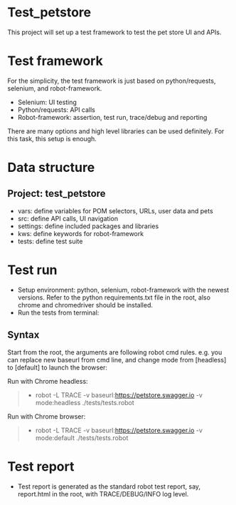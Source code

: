 # Test_petstore
This project will set up a test framework to test the pet store UI and APIs.
# Test framework
For the simplicity, the test framework is just based on python/requests, selenium, and robot-framework.  
- Selenium: UI testing
- Python/requests: API calls
- Robot-framework: assertion, test run, trace/debug and reporting

There are many options and high level libraries can be used definitely. For this task, this setup is enough.

# Data structure
## Project: test_petstore
- vars: define variables for POM selectors, URLs, user data and pets
- src: define API calls, UI navigation
- settings: define included packages and libraries
- kws: define keywords for robot-framework
- tests: define test suite

# Test run
- Setup environment: python, selenium, robot-framework with the newest versions. Refer to the python requirements.txt file in the root, also chrome and chromedriver should be installed.
- Run the tests from terminal:
## Syntax 
Start from the root, the arguments are following robot cmd rules. e.g. you can replace new baseurl from cmd line, and change mode from [headless] to [default] to launch the browser:

Run with Chrome headless:
>- robot -L TRACE -v baseurl:https://petstore.swagger.io -v mode:headless ./tests/tests.robot

Run with Chrome browser:
>- robot -L TRACE -v baseurl:https://petstore.swagger.io -v mode:default ./tests/tests.robot
>
# Test report
- Test report is generated as the standard robot test report, say, report.html in the root, with TRACE/DEBUG/INFO log level.
